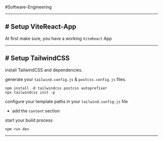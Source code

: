 #Software-Engineering 

---
## # Setup ViteReact-App

At first make sure, you have a working `ViteReact` App

---
## # Setup TailwindCSS 

install TailwindCSS and dependencies.

generate your `tailwind.config.js` & `postcss.config.js` files.


```terminal
npm install -D tailwindcss postcss autoprefixer
npx tailwindcss init -p
```

configure your template paths in your `tailwind.config.js` file
- add the `content` section



start your build process

```terminal
npm run dev
```

---